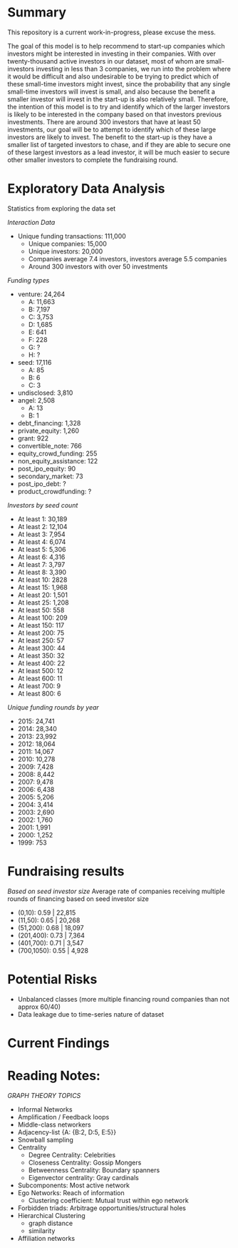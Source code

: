 # Summary
This repository is a current work-in-progress, please excuse the mess.

The goal of this model is to help recommend to start-up companies which investors
might be interested in investing in their companies. With over twenty-thousand
active investors in our dataset, most of whom are small-investors
investing in less than 3 companies, we run into the problem where it would be difficult
and also undesirable to be trying to predict which of these small-time investors
might invest, since the probability that any single small-time investors will invest is small,
and also because the benefit a smaller investor will invest in the start-up is also relatively small. Therefore, the intention of this model is to try and identify which of the larger investors is likely to be interested in the company based on that investors previous investments.
There are around 300 investors that have at least 50 investments, our goal will be to attempt
to identify which of these large investors are likely to invest. The benefit to the start-up is they have a smaller list of targeted investors to chase, and if they are able to secure one of these largest investors as a lead investor, it will be much easier to secure other smaller investors
to complete the fundraising round.




# Exploratory Data Analysis
Statistics from exploring the data set

_Interaction Data_
- Unique funding transactions: 111,000
    - Unique companies: 15,000
    - Unique investors: 20,000
    - Companies average 7.4 investors, investors average 5.5 companies
    - Around 300 investors with over 50 investments


_Funding types_
- venture: 24,264
    - A: 11,663
    - B: 7,197
    - C: 3,753
    - D: 1,685
    - E: 641
    - F: 228
    - G: ?
    - H: ?
- seed: 17,116
    - A: 85
    - B: 6
    - C: 3
- undisclosed: 3,810
- angel: 2,508
    - A: 13
    - B: 1
- debt_financing: 1,328
- private_equity: 1,260
- grant: 922
- convertible_note: 766
- equity_crowd_funding: 255
- non_equity_assistance: 122
- post_ipo_equity: 90
- secondary_market: 73
- post_ipo_debt: ?
- product_crowdfunding: ?

_Investors by seed count_
- At least 1: 30,189
- At least 2: 12,104
- At least 3: 7,954
- At least 4: 6,074
- At least 5: 5,306
- At least 6: 4,316
- At least 7: 3,797
- At least 8: 3,390
- At least 10: 2828
- At least 15: 1,968
- At least 20: 1,501
- At least 25: 1,208
- At least 50: 558
- At least 100: 209
- At least 150: 117
- At least 200: 75
- At least 250: 57
- At least 300: 44
- At least 350: 32
- At least 400: 22
- At least 500: 12
- At least 600: 11
- At least 700: 9
- At least 800: 6

_Unique funding rounds by year_
- 2015: 24,741
- 2014: 28,340
- 2013: 23,992
- 2012: 18,064
- 2011: 14,067
- 2010: 10,278
- 2009: 7,428
- 2008: 8,442
- 2007: 9,478
- 2006: 6,438
- 2005: 5,206
- 2004: 3,414
- 2003: 2,690
- 2002: 1,760
- 2001: 1,991
- 2000: 1,252
- 1999: 753

# Fundraising results

_Based on seed investor size_
Average rate of companies receiving multiple rounds of financing based on seed investor size
- (0,10):     0.59 | 22,815
- (11,50):    0.65 | 20,268
- (51,200):   0.68 | 18,097
- (201,400):  0.73 | 7,364
- (401,700):  0.71 | 3,547
- (700,1050): 0.55 | 4,928


# Potential Risks
- Unbalanced classes (more multiple financing round companies than not approx 60/40)
- Data leakage due to time-series nature of dataset

# Current Findings


# Reading Notes:
_GRAPH THEORY TOPICS_
- Informal Networks
- Amplification / Feedback loops
- Middle-class networkers
- Adjacency-list {A: {B:2, D:5, E:5}}
- Snowball sampling
- Centrality
    - Degree Centrality: Celebrities
    - Closeness Centrality: Gossip Mongers
    - Betweenness Centrality: Boundary spanners
    - Eigenvector centrality: Gray cardinals
- Subcomponents: Most active network
- Ego Networks: Reach of information
    - Clustering coefficient: Mutual trust within ego network
- Forbidden triads: Arbitrage opportunities/structural holes
- Hierarchical Clustering   
    - graph distance
    - similarity
- Affiliation networks
